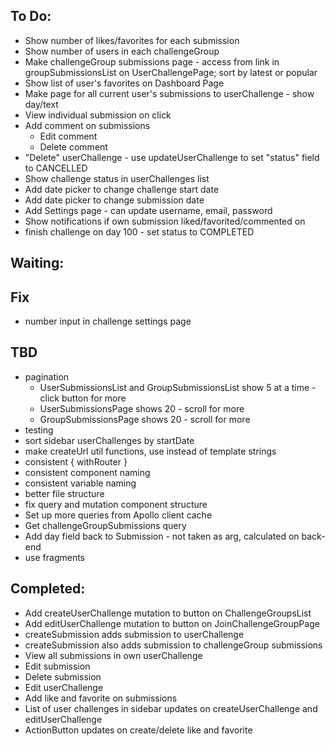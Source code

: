 ## To Do:

- Show number of likes/favorites for each submission
- Show number of users in each challengeGroup
- Make challengeGroup submissions page - access from link in groupSubmissionsList on UserChallengePage; sort by latest or popular
- Show list of user's favorites on Dashboard Page
- Make page for all current user's submissions to userChallenge - show day/text
- View individual submission on click
- Add comment on submissions
  - Edit comment
  - Delete comment
- "Delete" userChallenge - use updateUserChallenge to set "status" field to CANCELLED
- Show challenge status in userChallenges list
- Add date picker to change challenge start date
- Add date picker to change submission date
- Add Settings page - can update username, email, password
- Show notifications if own submission liked/favorited/commented on
- finish challenge on day 100 - set status to COMPLETED

## Waiting:

## Fix

- number input in challenge settings page

## TBD

- pagination
  - UserSubmissionsList and GroupSubmissionsList show 5 at a time - click button for more
  - UserSubmissionsPage shows 20 - scroll for more
  - GroupSubmissionsPage shows 20 - scroll for more
- testing
- sort sidebar userChallenges by startDate
- make createUrl util functions, use instead of template strings
- consistent { withRouter }
- consistent component naming
- consistent variable naming
- better file structure
- fix query and mutation component structure
- Set up more queries from Apollo client cache
- Get challengeGroupSubmissions query
- Add day field back to Submission - not taken as arg, calculated on back-end
- use fragments

## Completed:

- Add createUserChallenge mutation to button on ChallengeGroupsList
- Add editUserChallenge mutation to button on JoinChallengeGroupPage
- createSubmission adds submission to userChallenge
- createSubmission also adds submission to challengeGroup submissions
- View all submissions in own userChallenge
- Edit submission
- Delete submission
- Edit userChallenge
- Add like and favorite on submissions
- List of user challenges in sidebar updates on createUserChallenge and editUserChallenge
- ActionButton updates on create/delete like and favorite
